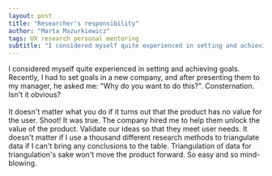```yaml
---
layout: post
title: "Researcher's responsibility"
author: "Marta Mazurkiewicz"
tags: UX research personal mentoring
subtitle: "I considered myself quite experienced in setting and achieving goals. Recently, I had to set goals in a new company, and after presenting them to my manager, he asked me: Why do you want to do this?. Consternation. Isn't it obvious?"
---
```


I considered myself quite experienced in setting and achieving goals. Recently, I had to set goals in a new company, and after presenting them to my manager, he asked me: "Why do you want to do this?". Consternation. Isn't it obvious? <br/>
<br/>
It doesn't matter what you do if it turns out that the product has no value for the user. Shoot! It was true. The company hired me to help them unlock the value of the product. Validate our ideas so that they meet user needs. It doesn't matter if I use a thousand different research methods to triangulate data if I can't bring any conclusions to the table. Triangulation of data for triangulation's sake won't move the product forward. So easy and so mind-blowing.

